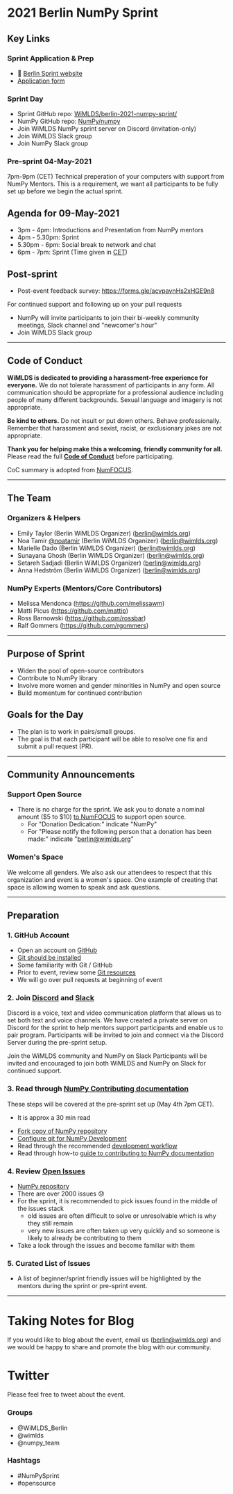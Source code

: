 # 2021 Berlin NumPy Sprint

## Key Links

### Sprint Application & Prep
* :key: [Berlin Sprint website](https://sites.google.com/view/berlinnumpysprint/home) 
* [Application form](https://forms.gle/RMtAPDUeQuRPeWxb6)

### Sprint Day
* Sprint GitHub repo: [WiMLDS/berlin-2021-numpy-sprint/](https://github.com/WiMLDS/berlin-2021-numpy-sprint)
* NumPy GitHub repo: [NumPy/numpy](https://github.com/numpy/numpy)
* Join WiMLDS NumPy sprint server on Discord (invitation-only)
* Join WiMLDS Slack group
* Join NumPy Slack group

### Pre-sprint 04-May-2021
7pm-9pm (CET) Technical preperation of your computers with support from NumPy Mentors.  This is a requirement, we want all participants to be fully set up before we begin the actual sprint.

## Agenda for 09-May-2021 
- 3pm - 4pm: Introductions and Presentation from NumPy mentors
- 4pm - 5.30pm: Sprint
- 5.30pm - 6pm: Social break to network and chat
- 6pm - 7pm: Sprint
(Time given in [CET](https://time.is/CET))

## Post-sprint
* Post-event feedback survey: https://forms.gle/acvpavnHs2xHGE9n8

For continued support and following up on your pull requests
* NumPy will invite participants to join their bi-weekly community meetings, Slack channel and "newcomer's hour"
* Join WiMLDS Slack group

----
## Code of Conduct
**WiMLDS is dedicated to providing a harassment-free experience for everyone.** We do not tolerate harassment of participants in any form. All communication should be appropriate for a professional audience including people of many different backgrounds. Sexual language and imagery is not appropriate.

**Be kind to others.** Do not insult or put down others. Behave professionally. Remember that harassment and sexist, racist, or exclusionary jokes are not appropriate.

**Thank you for helping make this a welcoming, friendly community for all.**  Please read the full [**Code of Conduct**](https://github.com/WiMLDS/starter-kit/wiki/Code-of-conduct) before participating.  

CoC summary is adopted from [NumFOCUS](https://numfocus.org/code-of-conduct).

---
## The Team

### Organizers & Helpers 
* Emily Taylor (Berlin WiMLDS Organizer) (berlin@wimlds.org)
* Noa Tamir  [@noatamir](https://twitter.com/noatamir) (Berlin WiMLDS Organizer) (berlin@wimlds.org)
* Marielle Dado (Berlin WiMLDS Organizer) (berlin@wimlds.org)
* Sunayana Ghosh (Berlin WiMLDS Organizer) (berlin@wimlds.org)
* Setareh Sadjadi (Berlin WiMLDS Organizer) (berlin@wimlds.org)
* Anna Hedström  (Berlin WiMLDS Organizer) (berlin@wimlds.org)

### NumPy Experts (Mentors/Core Contributors)
* Melissa Mendonca (https://github.com/melissawm)
* Matti Picus (https://github.com/mattip)
* Ross Barnowski (https://github.com/rossbar)
* Ralf Gommers (https://github.com/rgommers)


---

## Purpose of Sprint
- Widen the pool of open-source contributors
- Contribute to NumPy library
- Involve more women and gender minorities in NumPy and open source
- Build momentum for continued contribution


## Goals for the Day
- The plan is to work in pairs/small groups. 
- The goal is that each participant will be able to resolve one fix and submit a pull request (PR).

---

## Community Announcements

### Support Open Source
- There is no charge for the sprint. We ask you to donate a nominal amount ($5 to $10) [to NumFOCUS](https://numfocus.org/donate) to support open source.
  - For "Donation Dedication:"  indicate "NumPy"
  - For "Please notify the following person that a donation has been made:" indicate "berlin@wimlds.org"

### Women's Space
We welcome all genders.  We also ask our attendees to respect that this organization and event is a women's space.  One example of creating that space is allowing women to speak and ask questions.

---

## Preparation

### 1.  GitHub Account
- Open an account on [GitHub](https://github.com/)
- [Git should be installed](https://git-scm.com/book/en/v2/Getting-Started-Installing-Git)
- Some familiarity with Git / GitHub 
- Prior to event, review some [Git resources](https://github.com/reshamas/git-intro-workshop/blob/master/extra_resources/resource_git_tutorials.md) 
- We will go over pull requests at beginning of event

### 2.  Join [Discord](https://discord.com/) and [Slack](https://slack.com/intl/en-de/)
Discord is a voice, text and video communication platform that allows us to set both text and voice channels.
We have created a private server on Discord for the sprint to help mentors support participants and enable us to pair program. 
Participants will be invited to join and connect via the Discord Server during the pre-sprint setup.

Join the WiMLDS community and NumPy on Slack
Participants will be invited and encouraged to join both WiMLDS and NumPy on Slack for continued support.

### 3.  Read through [NumPy Contributing documentation](https://numpy.org/devdocs/dev/index.html#development-process-summary)
These steps will be covered at the pre-sprint set up (May 4th 7pm CET).  
* It is approx a 30 min read
- [Fork copy of NumPy repository](https://numpy.org/devdocs/dev/gitwash/development_setup.html#forking)
- [Configure git for NumPy Development](https://numpy.org/devdocs/dev/gitwash/development_setup.html)
- Read through the recommended [development workflow](https://numpy.org/devdocs/dev/development_workflow.html)
- Read through how-to [guide to contributing to NumPy documentation](https://numpy.org/devdocs/dev/howto-docs.html)

### 4.  Review [Open Issues](https://github.com/numpy/numpy/issues) 
* [NumPy repository](https://github.com/numpy/numpy)
* There are over 2000 issues :sweat:
* For the sprint, it is recommended to pick issues found in the middle of the issues stack
	- old issues are often difficult to solve or unresolvable which is why they still remain
	- very new issues are often taken up very quickly and so someone is likely to already be contributing to them
* Take a look through the issues and become familiar with them 

### 5.  Curated List of Issues
- A list of beginner/sprint friendly issues will be highlighted by the mentors during the sprint or pre-sprint event.


---
# Taking Notes for Blog
If you would like to blog about the event, email us (berlin@wimlds.org) and we would be happy to share and promote the blog with our community. 

# Twitter
Please feel free to tweet about the event.

### Groups

- @WiMLDS_Berlin
- @wimlds
- @numpy_team

### Hashtags

- #NumPySprint
- #opensource


